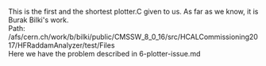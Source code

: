 This is the first and the shortest plotter.C given to us. As far as we know, it is Burak Bilki's work.  
Path:  /afs/cern.ch/work/b/bilki/public/CMSSW_8_0_16/src/HCALCommissioning2017/HFRaddamAnalyzer/test/Files  
Here we have the problem described in 6-plotter-issue.md
